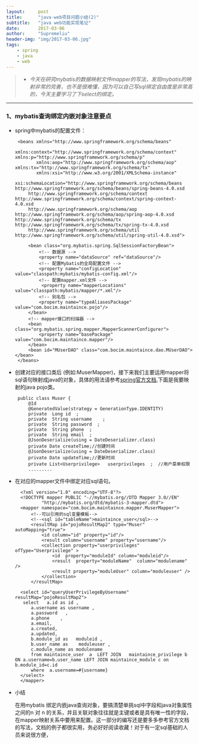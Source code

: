 ```yaml
---
layout:     post
title:      "java-web项目问题小结(2)"
subtitle:   "java web功能实现笔记"
date:       2017-03-06
author:     "Supremeliu"
header-img: "img/2017-03-06.jpg"
tags:
    - spring
    - java
    - web
---
```




>* *今天在研究mybatis的数据映射文件mapper的写法，发现mybatis的映射非常的完善，也不是很难懂，因为可以自己写sql绑定自由度是非常高的，今天主要学习了下select的绑定。*


---
###  1、mybatis查询绑定内嵌对象注意要点

*  spring中mybatis的配置文件：

		<beans xmlns="http://www.springframework.org/schema/beans"
		       xmlns:context="http://www.springframework.org/schema/context" xmlns:p="http://www.springframework.org/schema/p"
		       xmlns:aop="http://www.springframework.org/schema/aop" xmlns:tx="http://www.springframework.org/schema/tx"
		       xmlns:xsi="http://www.w3.org/2001/XMLSchema-instance"
		       xsi:schemaLocation="http://www.springframework.org/schema/beans http://www.springframework.org/schema/beans/spring-beans-4.0.xsd
			http://www.springframework.org/schema/context http://www.springframework.org/schema/context/spring-context-4.0.xsd
			http://www.springframework.org/schema/aop http://www.springframework.org/schema/aop/spring-aop-4.0.xsd http://www.springframework.org/schema/tx http://www.springframework.org/schema/tx/spring-tx-4.0.xsd
			http://www.springframework.org/schema/util http://www.springframework.org/schema/util/spring-util-4.0.xsd">
		
		    <bean class="org.mybatis.spring.SqlSessionFactoryBean">
		        <!-- 数据源 -->
		        <property name="dataSource" ref="dataSource"/>
		        <!-- 配置Mybatis的全局配置文件 -->
		        <property name="configLocation" value="classpath:mybatis/mybatis-config.xml"/>
		        <!-- 配置mapper.xml文件 -->
		         <property name="mapperLocations" value="classpath:mybatis/mapper/*.xml"/>
		        <!-- 别名包 -->
		        <property name="typeAliasesPackage" value="com.bocim.maintaince.pojo"/>
		    </bean>
		    <!-- mapper接口的扫描器 -->
		    <bean class="org.mybatis.spring.mapper.MapperScannerConfigurer">
		        <property name="basePackage" value="com.bocim.maintaince.mapper"/>
		    </bean>
		    <bean id="MUserDAO" class="com.bocim.maintaince.dao.MUserDAO"></bean>
		</beans>
	
	

		
*  创建对应的接口类后 (例如:MuserMapper)，接下来我们主要运用mapper将sql语句映射成java的对象，具体的用法请参考[spring官方文档](http://www.mybatis.org/mybatis-3/index.html),下面是我要映射的java pojo类。

		public class Muser {
		    @Id
		    @GeneratedValue(strategy = GenerationType.IDENTITY)
		    private  Long id  ;
		    private  String username    ;
		    private  String password  ;
		    private  String phone  ;
		    private  String email  ;
		    @JsonDeserialize(using = DateDeserializer.class)
		    private Date createTime;//创建时间
		    @JsonDeserialize(using = DateDeserializer.class)
		    private Date updateTime;//更新时间
		    private List<Userprivilege>   userprivileges  ;  //用户菜单权限
		    .........
* 在对应的mapper文件中绑定对应sql语句。

		<?xml version="1.0" encoding="UTF-8"?>
		<!DOCTYPE mapper PUBLIC "-//mybatis.org//DTD Mapper 3.0//EN"
		        "http://mybatis.org/dtd/mybatis-3-mapper.dtd">
		<mapper namespace="com.bocim.maintaince.mapper.MuserMapper">
		    <!--可以引用的sql变量模板-->
		    <!--<sql id="tableName">maintaince_user</sql>-->
		    <resultMap id="pojoResultMap2" type="Muser"  autoMapping="true">
		        <id column="id" property="id"/>
		        <result column="username" property="username"/>
		        <collection property="userprivileges"   ofType="Userprivilege" >
		            <id  property="moduleId" column="moduleid"/>
		            <result  property="moduleName"  column="modulename" />
		            <result property="moduleUser" column="moduleuser" />
		        </collection>
		    </resultMap>
	
	    <select id="queryUserPrivilegeByUsername" resultMap="pojoResultMap2">
	     select   a.id as id ,
	        a.username as username ,
	        a.password   ,
	        a.phone    ,
	        a.email,
	        a.created,
	        a.updated,
	        b.module_id as   moduleid ,
	        b.user_name as    moduleuser ,
	        c.module_name as modulename
	        from maintaince_user  a  LEFT JOIN   maintaince_privilege b ON a.username=b.user_name LEFT JOIN maintaince_module c on b.module_id=c.id
	        where  a.username=#{username}
	    </select>
		</mapper>
	
	
*  小结


	在用mybatis 绑定内嵌java查询对象，要搞清楚单挑sql中字段和java对象属性之间的n 对 n 的关系，并且关联对象往往就是主键或者是具有唯一性的字段，在mapper映射关系中要用<id>来配置。这一部分的编写还是要多多参考官方文档的写法，文档的例子都很实用，务必好好阅读收藏！对于有一定sql基础的人员来说很方便，





